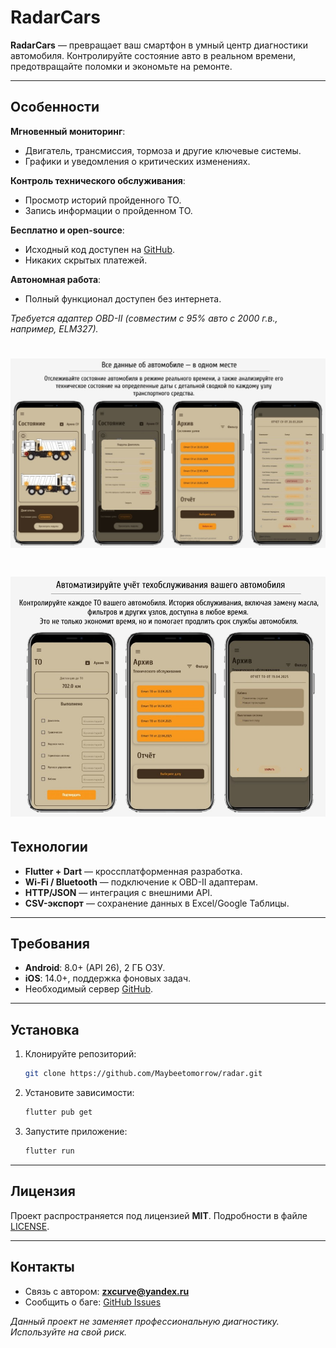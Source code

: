 # RadarCars

**RadarCars** — превращает ваш смартфон в умный центр диагностики автомобиля. Контролируйте состояние авто в реальном времени, предотвращайте поломки и экономьте на ремонте.

---

##  Особенности
**Мгновенный мониторинг**:  
- Двигатель, трансмиссия, тормоза и другие ключевые системы.  
- Графики и уведомления о критических изменениях.  

**Контроль технического обслуживания**:  
- Просмотр историй пройденного ТО.
- Запись информации о пройденном ТО.

**Бесплатно и open-source**:  
- Исходный код доступен на [GitHub](https://github.com/Maybeetomorrow/radar).  
- Никаких скрытых платежей.  

**Автономная работа**:  
- Полный функционал доступен без интернета.  

*Требуется адаптер OBD-II (совместим с 95% авто с 2000 г.в., например, ELM327).*

# <img src="assets/images/screens/screens_1.jpg" alt="Главный экран приложения" width="1000" />
# <img src="assets/images/screens/screens_2.jpg" alt="Детальный отчет о состоянии авто" width="1000" />

## Технологии
- **Flutter + Dart** — кроссплатформенная разработка.  
- **Wi-Fi / Bluetooth** — подключение к OBD-II адаптерам.  
- **HTTP/JSON** — интеграция с внешними API.  
- **CSV-экспорт** — сохранение данных в Excel/Google Таблицы.  

---

## Требования
- **Android**: 8.0+ (API 26), 2 ГБ ОЗУ.  
- **iOS**: 14.0+, поддержка фоновых задач.  
- Необходимый сервер [GitHub](https://github.com/Maybeetomorrow/RadarServer).  

---

## Установка
1. Клонируйте репозиторий:  
   ```bash
   git clone https://github.com/Maybeetomorrow/radar.git
   ```
2. Установите зависимости:  
   ```bash
   flutter pub get
   ```
3. Запустите приложение:  
   ```bash
   flutter run
   ```

---


## Лицензия
Проект распространяется под лицензией **MIT**. Подробности в файле [LICENSE](LICENSE).  

---

## Контакты
- Связь с автором: **zxcurve@yandex.ru**  
- Сообщить о баге: [GitHub Issues](https://github.com/Maybeetomorrow/radar/issues)  

*Данный проект не заменяет профессиональную диагностику. Используйте на свой риск.*  
